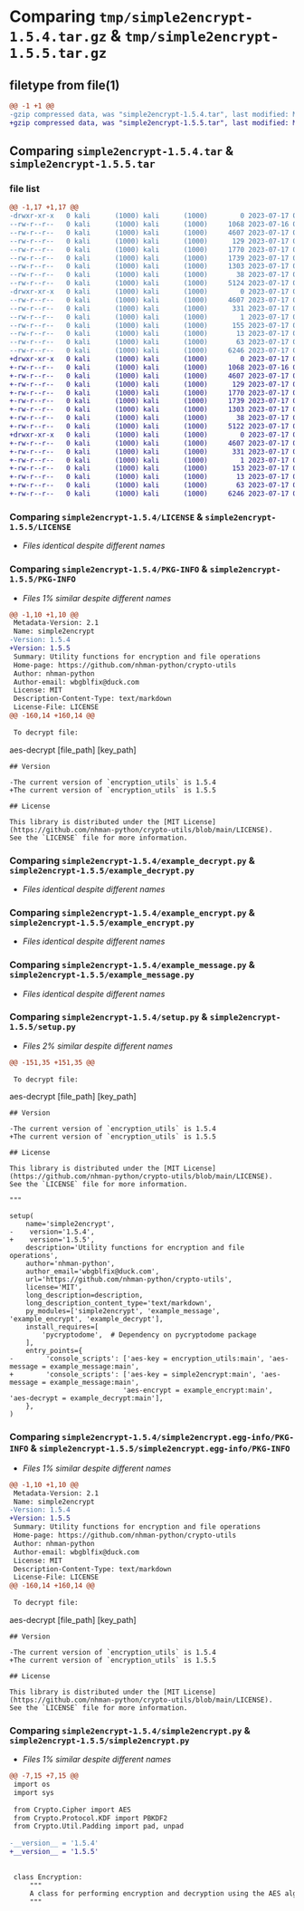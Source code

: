 # Comparing `tmp/simple2encrypt-1.5.4.tar.gz` & `tmp/simple2encrypt-1.5.5.tar.gz`

## filetype from file(1)

```diff
@@ -1 +1 @@
-gzip compressed data, was "simple2encrypt-1.5.4.tar", last modified: Mon Jul 17 02:44:58 2023, max compression
+gzip compressed data, was "simple2encrypt-1.5.5.tar", last modified: Mon Jul 17 03:03:21 2023, max compression
```

## Comparing `simple2encrypt-1.5.4.tar` & `simple2encrypt-1.5.5.tar`

### file list

```diff
@@ -1,17 +1,17 @@
-drwxr-xr-x   0 kali      (1000) kali      (1000)        0 2023-07-17 02:44:58.980712 simple2encrypt-1.5.4/
--rw-r--r--   0 kali      (1000) kali      (1000)     1068 2023-07-16 09:23:14.000000 simple2encrypt-1.5.4/LICENSE
--rw-r--r--   0 kali      (1000) kali      (1000)     4607 2023-07-17 02:44:58.980712 simple2encrypt-1.5.4/PKG-INFO
--rw-r--r--   0 kali      (1000) kali      (1000)      129 2023-07-17 02:26:01.000000 simple2encrypt-1.5.4/README.md
--rw-r--r--   0 kali      (1000) kali      (1000)     1770 2023-07-17 02:39:53.000000 simple2encrypt-1.5.4/example_decrypt.py
--rw-r--r--   0 kali      (1000) kali      (1000)     1739 2023-07-17 02:35:08.000000 simple2encrypt-1.5.4/example_encrypt.py
--rw-r--r--   0 kali      (1000) kali      (1000)     1303 2023-07-17 02:21:01.000000 simple2encrypt-1.5.4/example_message.py
--rw-r--r--   0 kali      (1000) kali      (1000)       38 2023-07-17 02:44:58.980712 simple2encrypt-1.5.4/setup.cfg
--rw-r--r--   0 kali      (1000) kali      (1000)     5124 2023-07-17 02:44:28.000000 simple2encrypt-1.5.4/setup.py
-drwxr-xr-x   0 kali      (1000) kali      (1000)        0 2023-07-17 02:44:58.980712 simple2encrypt-1.5.4/simple2encrypt.egg-info/
--rw-r--r--   0 kali      (1000) kali      (1000)     4607 2023-07-17 02:44:58.000000 simple2encrypt-1.5.4/simple2encrypt.egg-info/PKG-INFO
--rw-r--r--   0 kali      (1000) kali      (1000)      331 2023-07-17 02:44:58.000000 simple2encrypt-1.5.4/simple2encrypt.egg-info/SOURCES.txt
--rw-r--r--   0 kali      (1000) kali      (1000)        1 2023-07-17 02:44:58.000000 simple2encrypt-1.5.4/simple2encrypt.egg-info/dependency_links.txt
--rw-r--r--   0 kali      (1000) kali      (1000)      155 2023-07-17 02:44:58.000000 simple2encrypt-1.5.4/simple2encrypt.egg-info/entry_points.txt
--rw-r--r--   0 kali      (1000) kali      (1000)       13 2023-07-17 02:44:58.000000 simple2encrypt-1.5.4/simple2encrypt.egg-info/requires.txt
--rw-r--r--   0 kali      (1000) kali      (1000)       63 2023-07-17 02:44:58.000000 simple2encrypt-1.5.4/simple2encrypt.egg-info/top_level.txt
--rw-r--r--   0 kali      (1000) kali      (1000)     6246 2023-07-17 02:25:16.000000 simple2encrypt-1.5.4/simple2encrypt.py
+drwxr-xr-x   0 kali      (1000) kali      (1000)        0 2023-07-17 03:03:21.656743 simple2encrypt-1.5.5/
+-rw-r--r--   0 kali      (1000) kali      (1000)     1068 2023-07-16 09:23:14.000000 simple2encrypt-1.5.5/LICENSE
+-rw-r--r--   0 kali      (1000) kali      (1000)     4607 2023-07-17 03:03:21.656743 simple2encrypt-1.5.5/PKG-INFO
+-rw-r--r--   0 kali      (1000) kali      (1000)      129 2023-07-17 02:26:01.000000 simple2encrypt-1.5.5/README.md
+-rw-r--r--   0 kali      (1000) kali      (1000)     1770 2023-07-17 02:39:53.000000 simple2encrypt-1.5.5/example_decrypt.py
+-rw-r--r--   0 kali      (1000) kali      (1000)     1739 2023-07-17 02:35:08.000000 simple2encrypt-1.5.5/example_encrypt.py
+-rw-r--r--   0 kali      (1000) kali      (1000)     1303 2023-07-17 02:21:01.000000 simple2encrypt-1.5.5/example_message.py
+-rw-r--r--   0 kali      (1000) kali      (1000)       38 2023-07-17 03:03:21.656743 simple2encrypt-1.5.5/setup.cfg
+-rw-r--r--   0 kali      (1000) kali      (1000)     5122 2023-07-17 03:03:04.000000 simple2encrypt-1.5.5/setup.py
+drwxr-xr-x   0 kali      (1000) kali      (1000)        0 2023-07-17 03:03:21.656743 simple2encrypt-1.5.5/simple2encrypt.egg-info/
+-rw-r--r--   0 kali      (1000) kali      (1000)     4607 2023-07-17 03:03:21.000000 simple2encrypt-1.5.5/simple2encrypt.egg-info/PKG-INFO
+-rw-r--r--   0 kali      (1000) kali      (1000)      331 2023-07-17 03:03:21.000000 simple2encrypt-1.5.5/simple2encrypt.egg-info/SOURCES.txt
+-rw-r--r--   0 kali      (1000) kali      (1000)        1 2023-07-17 03:03:21.000000 simple2encrypt-1.5.5/simple2encrypt.egg-info/dependency_links.txt
+-rw-r--r--   0 kali      (1000) kali      (1000)      153 2023-07-17 03:03:21.000000 simple2encrypt-1.5.5/simple2encrypt.egg-info/entry_points.txt
+-rw-r--r--   0 kali      (1000) kali      (1000)       13 2023-07-17 03:03:21.000000 simple2encrypt-1.5.5/simple2encrypt.egg-info/requires.txt
+-rw-r--r--   0 kali      (1000) kali      (1000)       63 2023-07-17 03:03:21.000000 simple2encrypt-1.5.5/simple2encrypt.egg-info/top_level.txt
+-rw-r--r--   0 kali      (1000) kali      (1000)     6246 2023-07-17 03:03:04.000000 simple2encrypt-1.5.5/simple2encrypt.py
```

### Comparing `simple2encrypt-1.5.4/LICENSE` & `simple2encrypt-1.5.5/LICENSE`

 * *Files identical despite different names*

### Comparing `simple2encrypt-1.5.4/PKG-INFO` & `simple2encrypt-1.5.5/PKG-INFO`

 * *Files 1% similar despite different names*

```diff
@@ -1,10 +1,10 @@
 Metadata-Version: 2.1
 Name: simple2encrypt
-Version: 1.5.4
+Version: 1.5.5
 Summary: Utility functions for encryption and file operations
 Home-page: https://github.com/nhman-python/crypto-utils
 Author: nhman-python
 Author-email: wbgblfix@duck.com
 License: MIT
 Description-Content-Type: text/markdown
 License-File: LICENSE
@@ -160,14 +160,14 @@
 
 To decrypt file:
 ```
 aes-decrypt [file_path] [key_path]
 ```
 ## Version
 
-The current version of `encryption_utils` is 1.5.4
+The current version of `encryption_utils` is 1.5.5
 
 ## License
 
 This library is distributed under the [MIT License](https://github.com/nhman-python/crypto-utils/blob/main/LICENSE). 
 See the `LICENSE` file for more information.
```

### Comparing `simple2encrypt-1.5.4/example_decrypt.py` & `simple2encrypt-1.5.5/example_decrypt.py`

 * *Files identical despite different names*

### Comparing `simple2encrypt-1.5.4/example_encrypt.py` & `simple2encrypt-1.5.5/example_encrypt.py`

 * *Files identical despite different names*

### Comparing `simple2encrypt-1.5.4/example_message.py` & `simple2encrypt-1.5.5/example_message.py`

 * *Files identical despite different names*

### Comparing `simple2encrypt-1.5.4/setup.py` & `simple2encrypt-1.5.5/setup.py`

 * *Files 2% similar despite different names*

```diff
@@ -151,35 +151,35 @@
 
 To decrypt file:
 ```
 aes-decrypt [file_path] [key_path]
 ```
 ## Version
 
-The current version of `encryption_utils` is 1.5.4
+The current version of `encryption_utils` is 1.5.5
 
 ## License
 
 This library is distributed under the [MIT License](https://github.com/nhman-python/crypto-utils/blob/main/LICENSE). 
 See the `LICENSE` file for more information.
 
 """
 
 setup(
     name='simple2encrypt',
-    version='1.5.4',
+    version='1.5.5',
     description='Utility functions for encryption and file operations',
     author='nhman-python',
     author_email='wbgblfix@duck.com',
     url='https://github.com/nhman-python/crypto-utils',
     license='MIT',
     long_description=description,
     long_description_content_type='text/markdown',
     py_modules=['simple2encrypt', 'example_message', 'example_encrypt', 'example_decrypt'],
     install_requires=[
         'pycryptodome',  # Dependency on pycryptodome package
     ],
     entry_points={
-        'console_scripts': ['aes-key = encryption_utils:main', 'aes-message = example_message:main',
+        'console_scripts': ['aes-key = simple2encrypt:main', 'aes-message = example_message:main',
                             'aes-encrypt = example_encrypt:main', 'aes-decrypt = example_decrypt:main'],
     },
 )
```

### Comparing `simple2encrypt-1.5.4/simple2encrypt.egg-info/PKG-INFO` & `simple2encrypt-1.5.5/simple2encrypt.egg-info/PKG-INFO`

 * *Files 1% similar despite different names*

```diff
@@ -1,10 +1,10 @@
 Metadata-Version: 2.1
 Name: simple2encrypt
-Version: 1.5.4
+Version: 1.5.5
 Summary: Utility functions for encryption and file operations
 Home-page: https://github.com/nhman-python/crypto-utils
 Author: nhman-python
 Author-email: wbgblfix@duck.com
 License: MIT
 Description-Content-Type: text/markdown
 License-File: LICENSE
@@ -160,14 +160,14 @@
 
 To decrypt file:
 ```
 aes-decrypt [file_path] [key_path]
 ```
 ## Version
 
-The current version of `encryption_utils` is 1.5.4
+The current version of `encryption_utils` is 1.5.5
 
 ## License
 
 This library is distributed under the [MIT License](https://github.com/nhman-python/crypto-utils/blob/main/LICENSE). 
 See the `LICENSE` file for more information.
```

### Comparing `simple2encrypt-1.5.4/simple2encrypt.py` & `simple2encrypt-1.5.5/simple2encrypt.py`

 * *Files 1% similar despite different names*

```diff
@@ -7,15 +7,15 @@
 import os
 import sys
 
 from Crypto.Cipher import AES
 from Crypto.Protocol.KDF import PBKDF2
 from Crypto.Util.Padding import pad, unpad
 
-__version__ = '1.5.4'
+__version__ = '1.5.5'
 
 
 class Encryption:
     """
     A class for performing encryption and decryption using the AES algorithm.
     """
```

